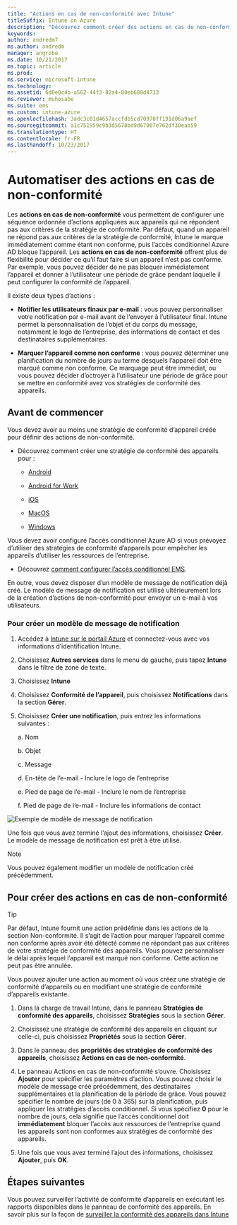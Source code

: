 ```yaml
---
title: "Actions en cas de non-conformité avec Intune"
titleSuffix: Intune on Azure
description: "Découvrez comment créer des actions en cas de non-conformité avec Intune"
keywords: 
author: andredm7
ms.author: andredm
manager: angrobe
ms.date: 10/21/2017
ms.topic: article
ms.prod: 
ms.service: microsoft-intune
ms.technology: 
ms.assetid: 6d0e0c4b-a562-44f3-82a4-80eb688d4733
ms.reviewer: muhosabe
ms.suite: ems
ms.custom: intune-azure
ms.openlocfilehash: 3adc3c01d4657accfdb5cd70970ff191d06a9aef
ms.sourcegitcommit: a1c751959c9b3d5678bd9d67007e762df30eab59
ms.translationtype: HT
ms.contentlocale: fr-FR
ms.lasthandoff: 10/23/2017
---
```

# <a name="automate-actions-for-noncompliance"></a>Automatiser des actions en cas de non-conformité

Les **actions en cas de non-conformité** vous permettent de configurer une séquence ordonnée d’actions appliquées aux appareils qui ne répondent pas aux critères de la stratégie de conformité. Par défaut, quand un appareil ne répond pas aux critères de la stratégie de conformité, Intune le marque immédiatement comme étant non conforme, puis l’accès conditionnel Azure AD bloque l’appareil. Les **actions en cas de non-conformité** offrent plus de flexibilité pour décider ce qu’il faut faire si un appareil n’est pas conforme. Par exemple, vous pouvez décider de ne pas bloquer immédiatement l’appareil et donner à l’utilisateur une période de grâce pendant laquelle il peut configurer la conformité de l’appareil.

Il existe deux types d’actions :

-   **Notifier les utilisateurs finaux par e-mail** : vous pouvez personnaliser votre notification par e-mail avant de l’envoyer à l’utilisateur final. Intune permet la personnalisation de l’objet et du corps du message, notamment le logo de l’entreprise, des informations de contact et des destinataires supplémentaires.

-   **Marquer l’appareil comme non conforme** : vous pouvez déterminer une planification du nombre de jours au terme desquels l’appareil doit être marqué comme non conforme. Ce marquage peut être immédiat, ou vous pouvez décider d’octroyer à l’utilisateur une période de grâce pour se mettre en conformité avez vos stratégies de conformité des appareils.

## <a name="before-you-begin"></a>Avant de commencer

Vous devez avoir au moins une stratégie de conformité d’appareil créée pour définir des actions de non-conformité.

-   Découvrez comment créer une stratégie de conformité des appareils pour :

    -   [Android](compliance-policy-create-android.md)

    -   [Android for Work](compliance-policy-create-android-for-work.md)

    -   [iOS](compliance-policy-create-ios.md)
    
    -   [MacOS](compliance-policy-create-mac-os.md)

    -   [Windows](compliance-policy-create-windows.md)

Vous devez avoir configuré l’accès conditionnel Azure AD si vous prévoyez d’utiliser des stratégies de conformité d’appareils pour empêcher les appareils d’utiliser les ressources de l’entreprise.

- Découvrez [comment configurer l’accès conditionnel EMS](https://docs.microsoft.com/azure/active-directory/active-directory-conditional-access).

En outre, vous devez disposer d’un modèle de message de notification déjà créé. Le modèle de message de notification est utilisé ultérieurement lors de la création d’actions de non-conformité pour envoyer un e-mail à vos utilisateurs.

### <a name="to-create-a-notification-message-template"></a>Pour créer un modèle de message de notification

1. Accédez à [Intune sur le portail Azure](https://portal.azure.com) et connectez-vous avec vos informations d’identification Intune.

2. Choisissez **Autres services** dans le menu de gauche, puis tapez **Intune** dans le filtre de zone de texte.

3. Choisissez **Intune**

4. Choisissez **Conformité de l’appareil**, puis choisissez **Notifications** dans la section **Gérer**.

5. Choisissez **Créer une notification**, puis entrez les informations suivantes :

    a.  Nom

    b.  Objet

    c.  Message

    d.  En-tête de l’e-mail - Inclure le logo de l’entreprise

    e.  Pied de page de l’e-mail - Inclure le nom de l’entreprise

    f.  Pied de page de l’e-mail - Inclure les informations de contact

![Exemple de modèle de message de notification](./media/actionsfornoncompliance-1.PNG)

Une fois que vous avez terminé l’ajout des informations, choisissez **Créer**. Le modèle de message de notification est prêt à être utilisé.

> [!NOTE] 
> Vous pouvez également modifier un modèle de notification créé précédemment.

## <a name="to-create-actions-for-non-compliance"></a>Pour créer des actions en cas de non-conformité

> [!TIP]
> Par défaut, Intune fournit une action prédéfinie dans les actions de la section Non-conformité. Il s’agit de l’action pour marquer l’appareil comme non conforme après avoir été détecté comme ne répondant pas aux critères de votre stratégie de conformité des appareils. Vous pouvez personnaliser le délai après lequel l’appareil est marqué non conforme. Cette action ne peut pas être annulée.

Vous pouvez ajouter une action au moment où vous créez une stratégie de conformité d’appareils ou en modifiant une stratégie de conformité d’appareils existante.

1.  Dans la charge de travail Intune, dans le panneau **Stratégies de conformité des appareils**, choisissez **Stratégies** sous la section **Gérer**.

2.  Choisissez une stratégie de conformité des appareils en cliquant sur celle-ci, puis choisissez **Propriétés** sous la section **Gérer**.

3.  Dans le panneau des **propriétés des stratégies de conformité des appareils**, choisissez **Actions en cas de non-conformité**.

4.  Le panneau Actions en cas de non-conformité s’ouvre. Choisissez **Ajouter** pour spécifier les paramètres d’action. Vous pouvez choisir le modèle de message créé précédemment, des destinataires supplémentaires et la planification de la période de grâce. Vous pouvez spécifier le nombre de jours (de 0 à 365) sur la planification, puis appliquer les stratégies d’accès conditionnel. Si vous spécifiez **0** pour le nombre de jours, cela signifie que l’accès conditionnel doit **immédiatement** bloquer l’accès aux ressources de l’entreprise quand les appareils sont non conformes aux stratégies de conformité des appareils.

5.  Une fois que vous avez terminé l’ajout des informations, choisissez **Ajouter**, puis **OK**.

## <a name="next-steps"></a>Étapes suivantes

Vous pouvez surveiller l’activité de conformité d’appareils en exécutant les rapports disponibles dans le panneau de conformité des appareils. En savoir plus sur la façon de [surveiller la conformité des appareils dans Intune](device-compliance-monitor.md)

